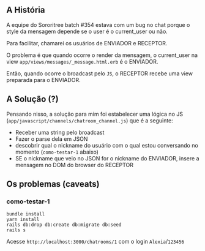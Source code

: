 ## A História
A equipe do Sororitree batch #354 estava com um bug no chat porque o style da mensagem depende se o user é o current_user ou não.

Para facilitar, chamarei os usuários de ENVIADOR e RECEPTOR.

O problema é que quando ocorre o render da mensagem, o current_user na view `app/views/messages/_message.html.erb` é o ENVIADOR.

Então, quando ocorre o broadcast pelo `JS`, o RECEPTOR recebe uma view preparada para o ENVIADOR.

## A Solução (?)

Pensando nisso, a solução para mim foi estabelecer uma lógica no JS (`app/javascript/channels/chatroom_channel.js`) que é a seguinte:
- Receber uma string pelo broadcast
- Fazer o parse dela em JSON
- descobrir qual o nickname do usuário com o qual estou conversando no momento (`como-testar-1` abaixo)
- SE o nickname que veio no JSON for o nickname do ENVIADOR, insere a mensagem no DOM do browser do RECEPTOR

## Os problemas (caveats)



### como-testar-1
```
bundle install
yarn install
rails db:drop db:create db:migrate db:seed
rails s
```

Acesse `http://localhost:3000/chatrooms/1` com o login `Alexia`/`123456`
